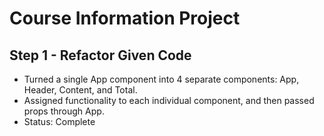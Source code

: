 # Course Information Project

## Step 1 - Refactor Given Code
- Turned a single App component into 4 separate components: App, Header, Content, and Total.
- Assigned functionality to each individual component, and then passed props through App.
- Status: Complete 